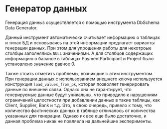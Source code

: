 # Генератор данных

Генерация данныз осуществляется с помощью инструмента DbSchema Data Generator. 

Данный инструмент автоматически считывает информацию о таблицах и типах БД и основываясь на этой информации предлагает варианты генерации данных. При этом для упрощения работы для некотроые столбцы заполнялись `NULL` значениями. А для столбцов содержащих информацию о балансе в таблицах PaymentParticipant и Project было установлено значение равное 0.

Также стоить отметить проблемы, возникщие с этим инструментом. При генерации данных с использованием внешнего ключа используется конструкция `load_values_from_pk`, которая позволяет генерировать данные по внешней связи. Однако она не гарантирует, что генерируемые данные будут уникальны, что приводило к нарушениям ограничений целостности при добавлении данных в такие таблицы, как Client, Supplier, Bank и т.д. Это, в свою очередь, привело к тому, что количество фактических данных в таблице отличалось от количества указанных для генерации. Однако их все еще было достаточно, и данная проблема никак не повляела на дальнейшие эксперименты.